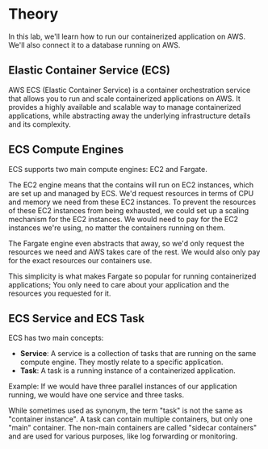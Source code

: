 # Theory

In this lab, we'll learn how to run our containerized application on AWS.
We'll also connect it to a database running on AWS.


## Elastic Container Service (ECS)

AWS ECS (Elastic Container Service) is a container orchestration service that allows you to run and scale containerized applications on AWS.
It provides a highly available and scalable way to manage containerized applications, while abstracting away the underlying infrastructure details and its complexity.


## ECS Compute Engines

ECS supports two main compute engines: EC2 and Fargate.

The EC2 engine means that the contains will run on EC2 instances, which are set up and managed by ECS.
We'd request resources in terms of CPU and memory we need from these EC2 instances.
To prevent the resources of these EC2 instances from being exhausted, we could set up a scaling mechanism for the EC2 instances.
We would need to pay for the EC2 instances we're using, no matter the containers running on them.

The Fargate engine even abstracts that away, so we'd only request the resources we need and AWS takes care of the rest.
We would also only pay for the exact resources our containers use.

This simplicity is what makes Fargate so popular for running containerized applications; You only need to care about your application and the resources you requested for it.


## ECS Service and ECS Task

ECS has two main concepts:
- **Service**: A service is a collection of tasks that are running on the same compute engine. They mostly relate to a specific application.
- **Task**: A task is a running instance of a containerized application.

Example: If we would have three parallel instances of our application running, we would have one service and three tasks.

While sometimes used as synonym, the term "task" is not the same as "container instance".
A task can contain multiple containers, but only one "main" container. The non-main containers are called "sidecar containers" and are used for various purposes, like log forwarding or monitoring.
